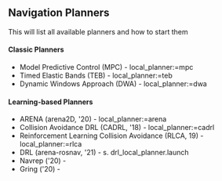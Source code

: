 ## Navigation Planners
This will list all available planners and how to start them

#### Classic Planners
- Model Predictive Control (MPC) - local_planner:=mpc
- Timed Elastic Bands (TEB) - local_planner:=teb
- Dynamic Windows Approach (DWA) - local_planner:=dwa

#### Learning-based Planners
- ARENA (arena2D, '20) - local_planner:=arena
- Collision Avoidance DRL (CADRL, '18) - local_planner:=cadrl
- Reinforcement Learning Collision Avoidance (RLCA, 19) - local_planner:=rlca
- DRL (arena-rosnav, '21) - s. drl_local_planner.launch 
- Navrep ('20) - 
- Gring ('20) -
